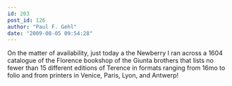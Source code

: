 ```yaml
---
id: 203
post_id: 126
author: "Paul F. Gehl"
date: "2009-08-05 09:54:28"
---
```

On the matter of availability, just today a the Newberry I ran across a 1604 catalogue of the Florence bookshop of the Giunta brothers that lists no fewer than 15 different editions of Terence in formats ranging from 16mo to folio and from printers in Venice, Paris, Lyon, and Antwerp!
